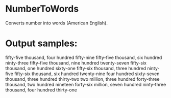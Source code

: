 # NumberToWords
Converts number into words (American English).

Output samples:
==============
fifty-five thousand, four hundred fifty-nine
fifty-five thousand, six hundred ninty-three
fifty-five thousand, nine hundred twenty-seven
fifty-six thousand, one hundred sixty-one
fifty-six thousand, three hundred ninty-five
fifty-six thousand, six hundred twenty-nine
four hundred sixty-seven thousand, three hundred thirty-two
two million, three hundred forty-three thousand, two hundred nineteen
forty-six million, seven hundred ninty-three thousand, four hundred thirty-one
